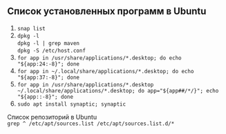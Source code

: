  ## Список установленных программ в Ubuntu
1) `snap list`
2) `dpkg -l`
<br/>	`dpkg -l | grep maven`
<br/>	`dpkg -S /etc/host.conf`
3) `for app in /usr/share/applications/*.desktop; do echo "${app:24:-8}"; done`
4) `for app in ~/.local/share/applications/*.desktop; do echo "${app:37:-8}"; done`
5) `for app in /usr/share/applications/*.desktop ~/.local/share/applications/*.desktop; do app="${app##/*/}"; echo "${app::-8}"; done`
6) `sudo apt install synaptic; synaptic`

Список репозиторий в Ubuntu
<br/> `grep ^ /etc/apt/sources.list /etc/apt/sources.list.d/*`
